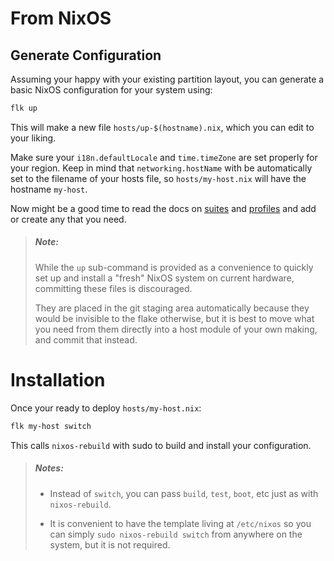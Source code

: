 # From NixOS

## Generate Configuration
Assuming your happy with your existing partition layout, you can generate a
basic NixOS configuration for your system using:
```sh
flk up
```

This will make a new file `hosts/up-$(hostname).nix`, which you can edit to
your liking.

Make sure your `i18n.defaultLocale` and `time.timeZone` are set properly for
your region. Keep in mind that `networking.hostName` with be automatically
set to the filename of your hosts file, so `hosts/my-host.nix` will have the
hostname `my-host`.

Now might be a good time to read the docs on [suites](../../suites) and
[profiles](../../profiles) and add or create any that you need.

> ##### _Note:_
> While the `up` sub-command is provided as a convenience to quickly set up and
> install a "fresh" NixOS system on current hardware, committing these files is
> discouraged.
>
> They are placed in the git staging area automatically because they would be
> invisible to the flake otherwise, but it is best to move what you need from
> them directly into a host module of your own making, and commit that instead.
# Installation

Once your ready to deploy `hosts/my-host.nix`:
```sh
flk my-host switch
```


This calls `nixos-rebuild` with sudo to build and install your configuration.

> ##### _Notes:_
> - Instead of `switch`, you can pass `build`, `test`, `boot`, etc just as with
>   `nixos-rebuild`.
>
> - It is convenient to have the template living at `/etc/nixos` so you can
>   simply `sudo nixos-rebuild switch` from anywhere on the system, but it is
>   not required.


